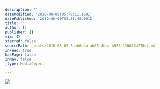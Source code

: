 ```yaml
---
description: ''
dateModified: '2016-08-09T05:48:11.169Z'
datePublished: '2016-08-09T05:51:48.091Z'
title: ''
author: []
publisher: {}
via: {}
starred: false
sourcePath: _posts/2016-08-09-2aeb6dca-ab08-4bba-b923-390646a778e4.md
inFeed: true
hasPage: false
inNav: false
_type: MediaObject

---
```

![](https://the-grid-user-content.s3-us-west-2.amazonaws.com/082aee93-81b6-490e-b521-7a8c4ce9ba75.jpg)